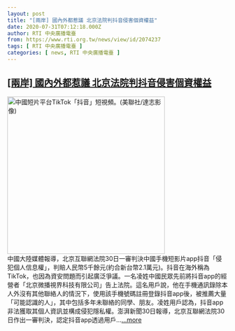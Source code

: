 ```yaml
---
layout: post
title: "[兩岸] 國內外都惹議 北京法院判抖音侵害個資權益"
date: 2020-07-31T07:12:18.000Z
author: RTI 中央廣播電臺
from: https://www.rti.org.tw/news/view/id/2074237
tags: [ RTI 中央廣播電臺 ]
categories: [ news, RTI 中央廣播電臺 ]
---
```

<!--1596179538000-->
[[兩岸] 國內外都惹議 北京法院判抖音侵害個資權益](https://www.rti.org.tw/news/view/id/2074237)
------

<div>
<img src="https://static.rti.org.tw/assets/thumbnails/2019/12/13/327503df4a70eae6ed6c2c0cd783ad2c.jpg" width="360" alt="中國短片平台TikTok「抖音」短視頻。(美聯社/達志影像)" title="中國短片平台TikTok「抖音」短視頻。(美聯社/達志影像)"><br>中國大陸媒體報導，北京互聯網法院30日一審判決中國手機短影片app抖音「侵犯個人信息權」，判賠人民幣5千餘元(約合新台幣2.1萬元)。抖音在海外稱為TikTok，也因為資安問題而引起廣泛爭議。一名凌姓中國民眾先前將抖音app的經營者「北京微播視界科技有限公司」告上法院。這名用戶說，他在手機通訊錄除本人外沒有其他聯絡人的情況下，使用該手機號碼註冊登錄抖音app後，被推薦大量「可能認識的人」，其中包括多年未聯絡的同學、朋友。凌姓用戶認為，抖音app非法獲取其個人資訊並構成侵犯隱私權。澎湃新聞30日報導，北京互聯網法院30日作出一審判決，認定抖音app透過用戶...<a target="_blank" href="https://www.rti.org.tw/news/view/id/2074237">...more</a>
</div>
